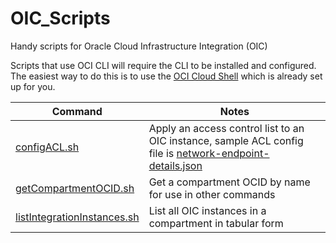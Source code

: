 # OIC_Scripts
Handy scripts for Oracle Cloud Infrastructure Integration (OIC)

Scripts that use OCI CLI will require the CLI to be installed and configured. The easiest way to do this is to use the [OCI Cloud Shell](https://docs.oracle.com/en-us/iaas/Content/API/Concepts/cloudshellintro.htm) which is already set up for you.

|Command|Notes|
|-------|-----|
|[configACL.sh](bin/configACL.sh)|Apply an access control list to an OIC instance, sample ACL config file is [network-endpoint-details.json](samples/network-endpoint-details.json)|
|[getCompartmentOCID.sh](bin/getCompartmentOCID.sh)|Get a compartment OCID by name for use in other commands|
|[listIntegrationInstances.sh](bin/listIntegrationInstances.sh)|List all OIC instances in a compartment in tabular form|
